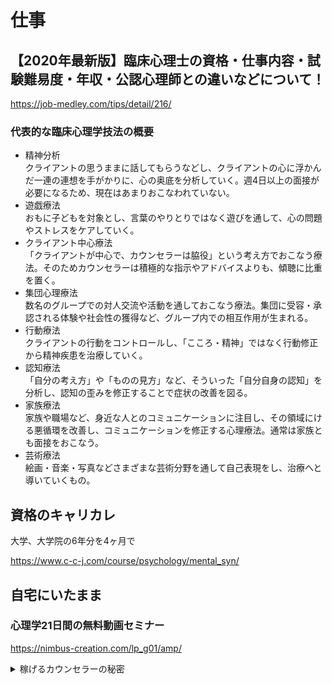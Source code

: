 
# 仕事


## 【2020年最新版】臨床心理士の資格・仕事内容・試験難易度・年収・公認心理師との違いなどについて！

https://job-medley.com/tips/detail/216/  


### 代表的な臨床心理学技法の概要

- 精神分析  
クライアントの思うままに話してもらうなどし、クライアントの心に浮かんだ一連の連想を手がかりに、心の奥底を分析していく。週4日以上の面接が必要になるため、現在はあまりおこなわれていない。  
- 遊戯療法  
おもに子どもを対象とし、言葉のやりとりではなく遊びを通して、心の問題やストレスをケアしていく。  
- クライアント中心療法  
「クライアントが中心で、カウンセラーは脇役」という考え方でおこなう療法。そのためカウンセラーは積極的な指示やアドバイスよりも、傾聴に比重を置く。  
- 集団心理療法  
数名のグループでの対人交流や活動を通しておこなう療法。集団に受容・承認される体験や社会性の獲得など、グループ内での相互作用が生まれる。  
- 行動療法  
クライアントの行動をコントロールし、「こころ・精神」ではなく行動修正から精神疾患を治療していく。  
- 認知療法  
「自分の考え方」や「ものの見方」など、そういった「自分自身の認知」を分析し、認知の歪みを修正することで症状の改善を図る。  
- 家族療法  
家族や職場など、身近な人とのコミュニケーションに注目し、その領域にける悪循環を改善し、コミュニケーションを修正する心理療法。通常は家族とも面接をおこなう。  
- 芸術療法  
絵画・音楽・写真などさまざまな芸術分野を通して自己表現をし、治療へと導いていくもの。  


## 資格のキャリカレ

大学、大学院の6年分を4ヶ月で  

https://www.c-c-j.com/course/psychology/mental_syn/  


## 自宅にいたまま

### 心理学21日間の無料動画セミナー

https://nimbus-creation.com/lp_g01/amp/  

<details><summary>
稼げるカウンセラーの秘密  
</summary><div>

https://nimbus-creation.com/v1/index.php  

こんにちは、箭内宏紀（やないひろき）です。私はインターネット・カウンセラー養成講座（以下、IC）の受講生の方やメールマガジンの読者から、次のような話をよく聞きます。

- 「カウンセリングやコーチングの資格を取ったのですが全然集客できませんでした」
- 「前に受けた講座では月収１００万稼げるといわれたのに全然稼げませんでした」
- 「いろんな教材やノウハウを購入してきましたが、上手くいきませんでした」
- 「高額な塾、セミナーや情報商材を買ったのですが、やる気が続きません
- 「やりたいことはあるのですが、実績がありません。経験を積みたいです」
- 「頑張れば頑張るほど燃え尽きてしまいます。努力が原因不明の三日坊主なんです」
- 「最近、いろんな高額塾が増えていて、どれが本当に良いものなのかわかりません。ぜんぶ、嘘をついているように見えてしまいます…」

と、このようなお悩み相談をたくさんいただきます。あなたも同じような悩みを抱えていませんか？


## 誰にも理解されない「孤独」

もし上記の悩みを抱えているのだとしたら、私はあなたの気持ちがよくわかります。それはきっと焦りにも怒りにも似たものかもしれませんし、不安や孤独とも言い換えられるかもしれません。
なぜそう言い切れるのかといえば私自身も数年前まで同じ状態にあったからです。あなたはきっと、仕事終わりの帰り道、何度もこう思ったはずです。

- 「いつになればこの努力は報われるんだろう」
- 「誰もこの気持ちを理解してくれない。だから耐えるしかない…」
- 「自分はまだやれる、もっと頑張れる。」

きっと、そう言い聞かせて奮い立たせてきましたよね。でも、もう限界ギリギリのところで、理解者がいない現状に身も心もすり減っていませんか。  
だとしたら、あなたは相当辛いはずです。その姿に追い打ちをかけるかのように、、、

- 「いったい何でそんなことをやってるの？」
- 「夢ばかり見て、いい加減地に足のついた生き方をしたら？」
- 「そんなことやったって意味がないよ？」
- 「ほんと、目を覚ましなよ。夢を見る歳じゃないでしょう？」　

…と、こんな風に周りから見られているとしたら？　そう感じたことはありませんか。せっかく生まれてきたのだから、自分の好きなことをして生きていたい。  
シンプルにそう思っているだけなのに、周りの人からもまったく理解されないこの気持ち…。
これはもう、言葉に尽くせないほど苦しいものでしょう。でも、安心してください。私もあなたと同じです。つまりそこから来ました。私もまったく同じ思いを抱えていました。

## あなたの努力が報われないたったひとつの理由

「心理学で食べていきたい」。しかし、多くの人はその願いを叶えることなく諦めていきます。それはなぜでしょうか。  
どうして一生懸命頑張っているのに、ほとんどの人の努力は報われないのでしょうか？　 
私は１年の大部分を、契約している７０名を超える心理起業家に向けてコンサルティングしています。  
そして、月収１００万円、年１０００万円をはるかに超えるほど稼ぐインターネット・カウンセラーを何人も輩出したりしてきてわかったことがあります。  
これから、このページではその「努力が報われない本当の原因」を解説していきます。ぜひ、集中して読んでください。非常に役に立つと思います…と、その前に。まずは私の過去のストーリーを少し聞いてください。
私がどういった境遇からここまで来たのかを知っていただければ、私とあなたは大して変わらない。  
それどころかまったく同じような状況からここまできたことを理解してもらえるはずです。  
私は、いま現在、心理系ビジネスの専門学校「IC」の主宰者として、人生の９割以上を注いで仕事をしています。  
おかげさまで２０代のうちから年収は１０００万円をはるかに超えています（質素倹約が我が家の家訓なので毎月７０万は貯金をしています）。  
あの頃思い描いた暮らしは十分にできています。しかし、私の毎日の仕事の時間は、1日１４～１８時間程度。最低でも普通の人の２倍は働いています。  
その働きぶりを見て、多くの人に「箭内さんはお金を稼いでいるのに、なぜそんなにそこまで働くのですか？」とよく聞かれます。まずはその疑問にお答えしましょう。

- 質問：なぜ、こんなに働いているんですか？
- 回答：私は復讐のために働いています

突然 「復讐」と聞いて、驚いたかもしれません。これから「私が復讐を誓った経緯」と「私にとっての復讐とは？」についてお伝えします。  
私の「復讐」は、今苦しんでいるあなたの人生を良い方向に大きく変えるインパクトがあります。ぜひこのまま読み進めてください。  

## 月収150万円からカウンセラーから工場勤務に転落した話

私は大学を卒業したあと、民間のカウンセリング会社に就職しました。仕事が肌にあったのか、半年程度でトップセールスになりました。  
当時２２～２３歳ぐらいでしたが、自分のカウンセリングだけで毎月１２０～１３０万円の売り上げを上げていました。  
調子がいいときは月に１５０～１８０万円を上げていました。商品は「１５，７５０円」のカウンセリングだけです。  
これは周りのカウンセラーの２～３倍の業績でした。会社の上層部からは「なぜ、箭内は新入りなのにそんなに売れるのか」と疑問に思われてきました。  
そして、そのメソッドを聞かれて、研修担当者としてノウハウを共有するようになりました。   
実際のところ、私が指導したカウンセラーは、私と同じように売り上げを上げられるようになりました。  
私の指導の元、月に１００万円以上売れるようになった人は数多くいます。また、それだけではなく、クライアントの満足度も高くなり、リピートしてもらえるようになりました。  
しかし、事件は起きました。私は自分が他人を教育する側に回っていく中で、次第に考え方が変わっていきました。  
会社の経営方針や、企業としての在り方に疑問を持つようになったのです。そして、修正を提案するようになったのです。  
言葉は悪いですが、当時、私は会社に行くたびに「クライアントの満足よりも自社の利益を追求しすぎる姿勢」や、  
「売り上げを上げさせるために社員を叱責（パワハラ）する姿勢」を感じました。それが本当に嫌いでした。だから、その改善を求めたのです。  
しかし、私の提案の仕方が良くなかったのか、上層部はブチギレてしまいました。  
役職を剥奪、一般職への降格、減給５万円…等々、弁護士からも、労働基準監督署からも「それはあきらかに違法ですね」とお墨付きをもらうほど、ひどい対応をされました(笑)  

## 誰も助けてくれない日々

退職日は会社に決められました。会社の全社員には「箭内とは口をきくな」とお達しが回り、私は周りに話しかけても申し訳なさそうに目をそらされるばかりでした。  
最悪だったのは、「損害賠償を支払え」と脅迫されたことでした。  
つまり、私が辞めることで生じる損害金を実家と親戚の家に請求されました。奇しくもその日はクリスマスでした。  
年老いた父と母、そして親戚の叔父さんと叔母さんは私をとても心配しました。本当に申し訳なく思いました。  

- なぜ、クライアントのためにあろうとして、否定されなければならないのか。
- なぜ、こんな仕打ちを受けなければならないのか。
- なぜ、誰も助けてくれないのか。

私には理解できませんでした。私の伝え方も良くなかったのかもしれません。しかし、家族を巻き込んで脅迫を受ける理由はありません。  
会社側の対応に、次第に私は精神的にすり減っていきました。そして、燃え尽き症候群になってしまいました。
助けてくれる人は誰もいない。家族にも迷惑をかけてしまった。困り果てた私は、地元の福島県に戻り、療養生活をすることに決めました。そして、退職して数か月たってから、１０人以上から謝罪の連絡がきました。

- 「箭内さんすみません、私も脅されていたんです」
- 「あのとき助けられなくて本当にすみませんでした」

そういった声をたくさんもらいました。しかし、もはや誰も信じることはできませんでした。理解者なんて地球上に誰一人としていないと思っていました。  
本当に孤独でした。  
怒りと憎しみが溢れていました。そして、その時に決意しました。「そうだ、復讐しよう」と。
それから私は「どのようにして、復讐してやろうか…」と、1日中考えるようになりました。毎日復讐のことを考えていました。  

## ○○を持って乗り込んでやる

そのうちに、体調を崩すようになりました。何を食べてもおいしく感じませんでした。結果として２ヶ月で６キロも痩せ、髪の毛も大量に抜け落ちてしまいました。  
何度も頭のなかで、包丁を持って社長の自宅に乗り込む場面をシミュレーションしました。  
…しかし、ある日のことです。ふと「こんなことをしても、自分の人生には全く意味がないのでは？」と思い始めました。  

- 「こんな復讐を実行しても、むなしいだけじゃないか？」
- 「まったく生産性がないし、家族に迷惑がかかるだけだ…」

そう思ったのです。それで、「本当に私がやりたかったことはなんなのか？」と、改めて考え直しました。  
そして「自分は本当はどうしたいのか」を追求していくうちに、私は「自分のことを幸せにしたい」と思うようになったのです。  
「では、自分のことを幸せにするのであれば、何ができるだろうか？」「何をすればよいだろうか？」と考え始め、出てきた結論がこのようなものでした。  

- 「会社とは、カウンセリングとは、本来、人の役に立つためにあるものだ」
- 「どうせなら、全否定されたカウンセリング・ビジネスの仮説を試したい」
- 「搾取的にビジネスをするのではなく、関わる人全員を幸せにしたい」
-「この自分の信念に基いて企業を起こし、自分の力でひとりでも多くの人を幸せに導いてみたい」

## 復讐 = 容赦ない貢献Give

こういった形で、私は自分の抱えていた怒りや憎しみにケリをつけようと決めました。こうして、私にとって「復讐」の意味は変わりました。  
今の私にとって、復讐とは「やられたことをやり返すこと」や「言葉の暴力、精神的苦痛を与えること」ではありません。  
として、自分の幸せのためにも、他人を幸せにしていこうと決意しました。これが、不幸な人を次々と作り出している会社に対して、私ができる「最高の復讐」だと考えました。  
思い返すと、確かに「目には目を」と復讐を考えていた頃の時の私の精神状態は散々でした。  
しかし、誰かのために働いていたり、自分ができる精一杯の貢献をしたりしていたときは、圧倒的に幸せでした。原点回帰です。自分がやるべきことは「コレだ！」と気がついたのです。  

## メンタルが壊れて人間不信、どん底からのスタート

しかし、当時の状況はごく控えめに言っても最悪でした。私は度重なるパワハラでメンタルが壊れ、完全な燃え尽き症候群になっていました。  
人間不信となり、なにをするにも怖くてたまりませんでした。  
横浜から地元の福島に戻り、実家近くにアパートを借りて一人で精神的なリハビリをはじめましたが「カウンセラーだった自分がまさかメンタルを病むなんて…」と、現実を見れずにいました。  
弱々しくなった自分を誰にも見せられず、恥や劣等感のあまり家に引きこもっていました。  
しかし、貯金はどんどん目減りしていきました。お金がついに底をつきました。メンタルは病んでいても働かなければなりません。  
そこで、勇気を出して地元の工場に就職しました。私はそこで肉体労働をはじめました。  
精密機械の工場で死ぬほどネジを締めて、分厚い鉄板を持ち運びし、汗を流してきました。  
そこでメンタルを回復させ、独学でビジネスを学びました。ここまで来るのは簡単だったかっですって？  
いいえ。地獄そのものでしたよ。膨大な試行錯誤を繰り返し、知り合いを増やし、多くの人の助けを借りてここまできました。  
働きすぎて何度も身体を壊しました。睡眠時間３時間はザラでした。  

## どん底から這い上がったコンサルタント

わかりますか？  
私はエリートではありません。私はどん底の景色を知っています。  
だからこそ、私は現場叩き上げのコンサルタントであり、福島の田舎から、顧客に結果を提供し続けてここまで来たという自負があります。  
工場勤務をしていた頃から「こんな人がいてくれたらな」「こんな場所があったらいいのにな」と理想を思い描いていました。  
そして、ここまできた今、その理想をすべて講座の中に注ぎ込んでいます。  
 `本を読んでもダメ…、セミナーに通ってもダメ…、教材を買っても…講座に通ってもダメだった。` 
私が「これさえあれば絶対にイケる」と思い描いていた、ベスト・オブ・ベストです。ぜひ、安心して参加してください。  
この復讐はいまだに終わっていません。私と同じような境遇にいる人の力になり、１人でも多くの人の力になると決めています。  
そういう人間がここにいて、あなたのためにこの手紙を書いているということをぜひ覚えておいてください。  

## あなたの努力が報われないのは成功するビジネス設計図を知らないから

これが答えです。私はこの数年間のうちに１億円以上の売上をクライアントにもたらしてきました。  
その経験の中で成功するビジネスの設計図を自分の中に確立してきました。その設計図とは２つの要素によって構成されています。  

### （１）効果実証済みのビジネスノウハウ

多くの人が実践して再現性が確認できている方法論、メソッド。成功要因の２割を占める。

### （２）ストイックなメンタル（心理戦略）

燃え尽きることなく結果を追求するマインドセットや、強靭なストレス耐性。成功要因の８割を占める。　　
「ひとりビジネス」で成功をおさめるためにはこの２つが必要不可欠です。そして断言できます。この２つがない人は成功することは絶対にできません。　　
下記のような症状に見舞われて、遅かれ早かれ挫折することになります。　　

## 症状

### 高額商品を作れない

あなたは、心理系ビジネス専用の「高額商品」を速やかに作ることができますか？　　
目安でいえば３０～５０万円規模の商品のことです。　　
初心者・未経験者の方は「そんなに高額な商品を自分で作れるとは思えない…」と思うかもしれません。　　
しかし、心理系ビジネスで成功するためには、この価格帯の商品を作れないと成功は不可能です。　　
なぜならば、薄利多売・時間の切り売りの「労働集約型モデル」になり、苦労し続けるからです。　　
センスの良い学生や社会人経験のある人ならば、しっかりとした指導を受ければ３０～５０万円程度の高額商品は簡単に作れます。　　
しかし、ノウハウとメンタルが整わなければ作ることは出来ません。　　
多くの人はその教育を受けようとせずに我流や独学で心理系ビジネスをはじめます。　　
そして５０００円～数万円程度のセッションを切り売りしています。しかし、それで生計をたてられているのは、私の肌感覚ですが１００人に１人いるかどうかです。　　
そのビジネスモデルでは、家族の収入に助けられながら、趣味でセッションを行うレベルを脱することができません。　　
ビジネスの設計図を持っていないからいつまでも辛い状態を抜け出せないのです。　　

### セールスができない

「ほかの講座で学んだので高額商品は作れます。でもまったく売れません」　　
このような人も大勢います。原因は３つあります。　　

- １つめの原因は、商品の設計自体が間違っているから。  
  間違ったノウハウで商品を創ったのでそもそも売れない。成約率が上がらないというパターンです。その場合は正しい設計図に基づいて作り直しです。  
- ２つめの原因は、セールスの教育研修を受けていないためです。  
  多くの人は心理系ビジネス専門のセールス研修を受けていません。トレーニングをしていないのですから、売れる可能性はありません。  
  これは小中学生がテスト勉強をしないで１００点満点を狙うようなものですね。つまり、正しい教育者のもとで勉強（練習）が必要です。
- ３つめの原因は、豆腐メンタル（豆腐のようにもろくてよわいメンタル）だからです。  
  残念ですが、このパターンは非常に多いです。メンタルを改善しなければセールスは一生できません。  
  しかし、これはあなたが教えを受けた指導者のレベルが低いことが原因です。あなたが悪いわけではありません。  
  私に言わせれば、セールス研修においてクライアントのメンタルを改善できないコンサルタントは二流以下です。  

ちなみに、ICでは３０万円以上の商品を販売して成約率５５％以下を下回った人はいません。  
３０万円以上の商品なら、１０人中５人に販売できるということです。これがどのぐらいのインパクトがあるかわかりますか？　 
つまり、毎月５人集客できれば、３人を成約し、９０万円の売り上げを上げられるということです。  
あなたも、高額商品を作った後は、実力のある教育者からしっかりと研修を受けてくださいね。  

### 集客ができない

YouTube、Twitter、Ameblo、WordPress、PPC広告、オウンドメディア…等、情報が溢れすぎていて、なにから手をつけたらいいかわからない状態に陥っていませんか？  
９９％の心理職は根本的な集客に関する知識がありません。だから、見込み客集めに苦労し続けています。  
そもそも、集客に悩む時点でそのビジネスは初期設計が間違っています。  
多くの人は正しい集客の仕方を学んだことがないので、ツールやノウハウに依存した集客ばかりを追いかけています。  
そして、集客さえできれば成功できると勘違いしています。  
よく覚えておいてください。大事なのは集客力ではなく、成約率です。  
ICのオファーづくりやセールスをマスターすれば、５人集めて３人に売れば月収１００万円は十分に可能になります。  

### 変なキャッチコピー

効果実証済みのビジネスノウハウやストイックなメンタルが整っていない人は、自分のキャッチコピーや、USPを作りたがります。  
理由は簡単です。「差別化」の正しい方法論を知らないからです。たとえば、こんなキャッチコピーを見たことがありませんか？  

- 愛され○○、魔法の○○
- シンデレラ○○ 、ビューティー○○、
- 自分らしく○○、使命の○○、ミッション○○
- ワクワク○○、才能○○、キラキラ○○
- 売り込まずに売れる○○
- 引き寄せ○○、スピリチュアル○○
- ○○式、○○認定～

…もういいですか（笑）？  
　  
私に言わせれば、これらのキャッチコピーをつける時点で、差別化の次元が低すぎます。それでは、なぜこのような低次元の差別化をしてしまうのでしょうか。  
原因は、正しい差別化の方法論を知らないからです。そしてよくあるパターンが「心理職を経験したことがない、"素人"のコンサルタントからビジネスを教わったから」です。  
賭けてもいいですが、かれらの教えるキャッチコピー程度の差別化では、そのビジネスは２年以内に破綻します。  
なぜならば、あなた自身がそのキャッチコピーに飽きるからです。たとえ三日三晩寝ないで考えたキャッチコピーであっても、必ず飽きます。  
人間は成長し、価値観が変わるからです。そもそも、この問題の本質は、あなたが原因ではありません。  

#### 専門家ではない人が教えるという大罪

そうです。あなたが教わってきた人が「素人」だったのです。心理職を経験したことがないコンサルタントは、心理職の商品作りができません。  
だって、そもそも心理職をやったことがないのですから！  
かれらは、即興的に「市場のニーズ（求められているもの）」と「あなたのスキル（あなたができること）」を結び付けただけの商品しかつくれません。  
だから、流行りの言葉でキャッチコピーをつくることしか出来ないのです。  

```
▼その証拠に、よくいますよね？  
クライアントに自分史をつくらせたり、自分の過去を振り返らせたりして、即興で商品づくりをする集客コンサルタント。
かれらは心理職の経験がないので、その人のパーソナリティに合った商品作りができません。本当の「内観」の方法論を知らないのです。
```

そもそも、自分史をつくったり、過去を振り返ったりするならコンサルタントは必要ないし、小・中学生でも１人で出来ますよね（笑）？  
数十年間生きてきたあなたのパーソナリティ（人格）やメンタリティ（精神性）、スタンス（姿勢）はそんなに簡単に言語化できるものなのでしょうか？  
その部分に「専門技術の介入」が起きて然るべきなのではないでしょうか？ 　それがかれらには出来ません。だって、そもそも心理職をやったことがないからです。  
つまり、正しい方法論で商品作りをしなければ、ほんとうの意味での「才能」「使命」「ミッション」を帯びた心理系ビジネスの商品は出来ません。  
素人コンサルタントに教わった人の末路をお話しましょう。売れた・売れなかったに関わらず、すぐに自分の商品に飽きます。  
自分で自分のコンセプトを古く感じたり、飽きてしまったり。自分で自分の商品が恥ずかしくなるという状態を経験したりします。  
そして、商品をコロコロ変えるという愚行を犯してしまうのです。  
あなたが教わるコンサルタントは最低でも下記の条件を満たした人にしてくださいね。講座運営者として、これが最低限の基準です。  

```
・心理職として臨床経験が１０００回以上ある  
※セッションは有料（１万円～、６０分以上）に限る  
・ビジネスコンサルタントとして過去に１億円以上売り上げたことがある  
```

あなたが欲しいのは、たった１回限り、目先の１００万円ですか？  
それとも 安定・継続的に入ってくる１００万円ですか？  
素人と玄人。どちらに教わるか選んでください。  

### 顧客に結果を出せない

あなたは「売れたあと」のことを考えていますか？  
多くの人は、いかに売るかばかりを考えていて、売ったあとのことをイメージできていません。  
じつは、これこそ大問題です。なぜならば、すべての心理職にとって販売はゴールではなく「スタート」だからです。つまり「売ったあと」にサービスがはじまるのです。  
売った後に自分の教育力のなさに気づいても後の祭りです。  
「クライアントに結果を出す方法」を知らなければ、サポートは行き当たりばったりとなり、クレームを受けることにつながります。  
あなたは顧客に嫌われて「返金請求」や「罵詈雑言」を毎日浴びながら仕事したいですか？　きっとそんなことはないと思います。  
私たちの業務は人間のメンタルに関わるデリケートな仕事です。心理に対して豊富な専門知識をもち、客観的なアドバイスをくれる相談役は必須です。  
だからこそ、単なる集客コンサルタントには、あなたの教育力をあげるための指導やトレーニングを提供できません。  
たしかに、集客コンサルタントはあなたの売り上げをあげるのに役立つかもしれません。しかし、たとえかれらに教わったとしても、あなたは質の高いサポートができるようにはならないのです。  
ようするに、クライアントに結果を出す方法は、心理職の経験がないコンサルタントからは学べません。  
そのようなわけで、あなたはしっかりと「結果を出す方法」も教えてくれる人から教わってください。  
そうでなければ、売ったら最後、「あとは自分で考えてね」と突き放され、孤独に悩み続ける日々が待っています。  

### 燃え尽き症候群になる

正しいメンタル（心理戦略）がない人は、例外なく必ずやる気に悩みます。そして、主に２つの症状が起きます。  
ひとつは、燃え尽き症候群です。正しい頑張り方を知らないため、我慢に我慢を重ねて燃え尽き症候群になったり、自分を責めて自信を失ったりします。  
そしてもうひとつは、ノウハウコレクターです。一発逆転を狙って簡単に結果を出そうとして「稼げる系ノウハウ」に手を出します。  
そして、結局結果が出ずにノウハウコレクターになり、さらにメンタルを病みます。  
なぜ、それらの症状に悩むのでしょうか。それは自分の内面に強い「自己否定感」を持っているからです。  
それらは適切な人間関係を持つことで解消します。放っておいて良くなるものではありません。  
 `よくやりがちな間違った対処としては、自己啓発やスピリチュアルを学ぶことです。`  
多くの人がそれらで心の傷を癒そうとします。  
しかし、それらの大半は科学的根拠がなく、個人の成功体験に過ぎません。残念ながら、それらに依存することは昭和の体育会系の精神論・根性論を信じることと大して変わらないのです。  
最悪の場合、悪化してより症状がひどくなります。燃え尽き症候群やノウハウコレクターの人の末路をお教えしましょう。  
いちどその症状になった場合、一発逆転を強く求めます。しかし、「簡単に」「誰でも」「稼げる」というものはこの世に存在しません。  
「今度こそは成功する！」と期待を高く持ちますが、実際は結果が出ず、騙され、裏切られてひどく傷つきます。  
そして成功を諦めて会社員やバイトの生活に逆戻りしたり、精神を療養するために実家に療養したりします。…わかりますか？  
あなたの周りにも、こういう人はいませんでしょうか？　私はあなたにそうなっていただきたくありません。  
もし心当たりがあるならば、ぜひICで共有されている「メンタル（心理戦略）」をマスターしてください。  
ストレスを受けたらすぐに潰れてしまう豆腐メンタルでは、一生ビジネスで成功できません。
`つまり、あなたは一生そのままです。`  

#### 20時間以上の成功事例

##### インタビューはあなたがICを信じる根拠になりますか？

私は、自分が学び実践してきた「インターネット・カウンセラー」というスタンスこそ、心理系ビジネスの最短距離での成功ルートであると確信しています。  
そして、これは、どん底から這い上がった、現場叩き上げの私にしか伝えられないという自負もあります。  
しかし、自分がどれだけ声を大にして叫んでも、所詮自分一人の言葉に過ぎません。人によっては信憑性や信頼性に欠けると指摘する人もいるでしょう。  
そこで、私のコンサルティングの受講生を対象にしたインタビューを用意しました。全部で２０時間以上あります、それらを自由に閲覧できると言ったらいかがでしょうか。  
ICの質の高さを理解するのに十分な根拠となり得るでしょうか？  
こちらがそのサイトです。嘘や偽りは一切ありません。ぜひご覧ください。  
正直に申し上げますと、なにしろ１年間の講座ですので、受講生の成功事例や喜びの声はここに載せきれないほどあります。  
情報の処理が追いつかないのです。上記のページも一部のみの掲載であることをご了承ください。  
下記には数名の方の成功事例をご紹介します。  

```
「自分の方向性を探すところから初めて、３０万、５０万円の商品を作成し、成約率が６割で販売することができました。  
箭内さんから協力を受けて数ヶ月で売上が１０００万円を超えました」  
大野ヒロさん（心理カウンセラー）  
```

```
「以前は月商で２０万円ほどでした。しかし箭内さんからセールスを教わって、この1ヶ月半ほどで１２９０万円の売上を上げることができました。  
高額な商品にもかかわらずお客様に喜んで買っていただけるようになったことは、自分でも驚いています。」   
能登丈暁さん（セールスマン）  
```

```
「はじめてのプロモーションで、セールスに不安を感じていましたが、２ヶ月程度で１０００万円を。年間で２０００万円を超えつつあります。一生もののスキルを教わりました」  
TOSHIさん（アフィリエイト講座運営）  
```

```
「以前の仕事で精神的に消耗してしまい、仕事をやめて家で療養していました。  
貯金を切り崩す生活で不安を感じていましたが、箭内さんにビジネスを教わってから２０日で２０万円。  
６ヶ月で８６０万円を稼げるようになりました。また、電子書籍を出版して、ベストセラーにもなりました」  
稲葉翔平さん （仕事と恋愛に関するコンサルタント）  
```

```
「新幹線運転士として働いてきました。セールスやマーケティングは未経験でしたが、コーチングで食べていきたいと思っていました。  
箭内さんからビジネスを学んでゼロから始めて半年間で７００万円を越える売り上げをあげられました」  
寺本桃さん（コーチ）  
```

#### ICは私にもできますか？　私にも合うでしょうか？

あなたがICの受講を真剣に考えているのであれば、これらの疑問が湧くかもしれません。ご安心ください。  
それを確認するためのオンライン説明会です。強引な勧誘や押し売りなどはありません。リラックスして有意義な時間を共に過ごしましょう。  
ちなみに、私はコンサルタントとして、年間７０名を超える経営者・起業家と深くお付き合いをしています。  
その９割は心理系ビジネスを「これからはじめたい」という初心者・未経験者です。  
年齢も、性別も、キャリアも、スキルや経験値も、私だけでなく受講された方のほぼ全員が「関係ない」といっています。  
そして、実際「IC」には、いろいろな立場の方が参加されています。  
フリーター、会社員、公務員（教師、研究者）、整体師、主婦、学生、フリーランス（個人事業主）…。２０代～７０代までご参加されています。  
もちろん、コーチ、カウンセラー、ヒーラー、占い師、コンサルタント…。なかにはビジネスのビの字も知らない初心者・未経験者もいます。  

#### 初心者大歓迎！やさしい講座です

心理系ビジネスの成功の基準は月収１００万円です。そのぐらいを目標にする方ならば、初心者・未経験者でもICは充分にお役立ち出来ます。  
なぜならば、私自身がその基準を達成していますし、私自身がいまも実践し続けている、  

1. 効果実証済みのビジネスノウハウ  
  多くの人が実践して再現性が確認できている方法論、メソッド。成功要因の２割を占める。  
1. ストイックなメンタル（心理戦略）  
  燃え尽きることなく結果を追求するマインドセットや、強靭なストレス耐性。成功要因の８割を占める。  

をお伝えしているからです。  
それらは、極めて本質的な内容です。なので、流行りのノウハウのように、廃れることがありません。  
そして、私だけでなく、受講生の方も合わせて結果が出たことだけをお伝えしています。だから、再現性は極めて高いといえるでしょう。  
さらにいえば、結果が出るたびに年々ノウハウがアップデートされていきます。つまりICは進化し続ける講座です。これがICで結果が出る理由です。  

### ICお勧めな人、お勧めでない人

もしかしたらあなたは、「IC」のオンライン説明会に参加しないほうがよいかもしれません。なぜならば、「IC」自体、すべての方に役立つものではないからです。  
では、どんな人にとって「IC」は役に立つのでしょうか？　まず、「IC」に興味があることは前提ですが、その上で、次の5つのチェックポイントをご確認ください。  
もし、1つでもあてはまるものがあれば、オンライン説明会は、まさにあなたのためのモノです。  

```
1. 心理学で食べていきたい！（人生設計できるぐらいお金を稼ぎたい！）
1. 誰かの力になりたい！　自分の力で他人に貢献したい！
1. 今の仕事をなんとなく続けているけどもっと自分に合った仕事をしたい！
1. 目標達成のために必要な「知識や環境」に対し、お金を払うのは当然！
1. 人生を変えたり、ビジネスで結果を出すためには、素晴らしい仲間と共にコツコツと行動する必要があることは十分わかっている！  
```

いかがでしたか？  
これら5つの項目に、1つでもあてはまった方は、今すぐ「IC」のオンライン説明会にご参加ください。  
私は、あなたのような「今は苦しいけれど、真剣に努力して人生を変えていきたい」といった方のために「IC」と、オンライン説明会を用意しました。しかも参加は無料です。  
ただし、参加できるのはお一人様１回限りです。つまり、人生で１回限りのチャンスになっています。また、申込みの前に、次の5つのチェック項目もご確認ください。  
もし、1つでもあてはまるものがあれば、オンライン説明会には絶対に参加しないでください。なぜならば、お互いにとって有意義な時間にならないためです。  

```
? 成功に必要なのは、具体的かつ誰でもできる簡単なノウハウだ
? マイホーム購入以外で、数千万円レベルの借金がある。かつ、現在は無職で定職に就く気はさらさらない。
? 価値あるもの、自信があるものこそ、無料で提供するべきである
? お金を払う側がエラいのだから、提供者側はなんでも要望を聞くべきだ
? 私は特別な存在だから、これまで常に優遇されてきたし、これからも優遇されるのが当然である
```

「?」の5つの項目に1つでもあてはまるような「現実を直視せず、自意識過剰で被害者意識たっぷり」で改善する気が全くないといった方は、オンライン説明会に絶対に申し込まないでください。  
オンライン説明会の途中であっても、「?」の項目にあてはまることがわかった場合、中断させていただくことがあります。  
なぜなら、話を先に進めたとしても、私があなたの役に立つことができないことは明らかだからです。  
逆に「?」にあてはまらなかった方がオンライン説明会に申し込み、話が進んでいくと、「私が求めていたのは、これなんです！」「これは、私のための講座です！」と感動するでしょう。  
事実、オンライン説明会終了後に、「これからが楽しみです！」といった声をいただくことはよくあります。  
そして、明るい声を届けてくださる方は、「IC」で人生やビジネスを大きく変えています。  
たとえば、IC受講生の柳沼さんはインタビューの中でオンライン説明会のことをこのように振り返っています。  
あなたがオンライン説明会に参加を考えているならば、この音声からきっと雰囲気がつかめるでしょう。参考にしてください。  

https://www.youtube.com/watch?v=GvIrNfD54jI  

<iframe width="560" height="315" src="https://www.youtube.com/embed/GvIrNfD54jI" frameborder="0" allow="accelerometer; autoplay; encrypted-media; gyroscope; picture-in-picture" allowfullscreen></iframe>

### 「完璧」な講座ではありません

大切なことなので最初にお断りとお詫びを申し上げます。ICでは、できることもあれば、できないこともあります。ICは完璧な講座ではありません。  
もちろん、「ICは完璧で、なんでもできます」「どんな夢も目標も実現できるのです」と伝えたいです。  
しかし、地球上どこを探してもそんなものはありません。私は現実主義者です。「できないことはできない」とハッキリと伝え、同時に「できることを努力して増やす」ことを重要視しています。  
なぜならば、私は、クライアントに実現不可能な夢を見させるのではなく、ひとりひとりが、地に足を着け、現実を変えていく手助けをしたいのです。  
それゆえに、この講座は地に足をつけてコツコツと努力をしていきたい人向けです。その前提を理解できる方にぜひお申し込みいただけたらと思います。   

### オンライン説明会

それでは、ここからはオンライン説明会で実際に何がおこなわれるのかについてお伝えしていきましょう。  
オンライン説明会では強引な勧誘や売り込みなどは一切行っておりません。雑談のような雰囲気で、有意義な時間をお約束いたします。下記は注意事項です。  

```
1. 認定コンサルタントがあなたの現状をヒアリングし最善の提案をさせていただきます。
1. 無料のオンライン通話を使っておこないます。 ※これまで使ったことがない方もご安心ください。お申込み後に使用方法の解説をお渡ししています。
1. 担当者が一方的に話す「講義形式」ではありません。 ※リラックスしてお話する雑談のようなイメージをお持ちください。
1. 参加費や受講料はかかりません。
1. 説明会の時間は、およそ180分程度です。 ※参加者や状況にあわせて、時間は前後します。
```

- 「現状を変えたい」
- 「でも、どうすればいいかわからない」
- 「もう今の生活にうんざりだ！」

という方で、「IC」が気になっている方は、ぜひオンライン説明会に申し込んでください。  
私が直接あなたの現状をヒアリングし、ベストな提案をさせていただきます。

### 心理学を職にしたい方のための講座です

インターネット・カウンセラー養成講座は、まさに心理学で食べていきたい人のための最高のご提案です。  
すべての業務がネット上で完結するため、地方に住んでいる人でも安心して取り組めます。  
また、初期費用はほとんどかからないのに、高収入を実現。もしあなたがカウンセラーという仕事をして自由なライフスタイルを確立したいなら、コレ以上の講座はないでしょう。  
しかし、あなたはこのような不安を抱えているかもしれません。  

- 「会社の仕事が忙しいんだけど、両立できるかな？」
- 「カウンセラー未経験の私でもできるかな？」
- 「周りにバレないで副業することって可能？」

ご安心ください。すべて解決できます。ぜひ、１人で悩まずに気軽にご相談ください。  

#### 説明会は無料のオンライン通話で行います

インターネット・カウンセラー養成講座の説明会は、よくあるセミナー会場で行うような形式のものではありません。  
インターネット・カウンセラーの醍醐味である、 「すべての仕事をインターネットを通じておこなう」 を体感していただくために、 オンライン通話（無料）で行います。  
そのため、あなたは自宅にいたまま説明会を受けることが可能です。  
丁寧にご説明したいため１対１の説明会ですが、 参加費や受講料はありません。 完全無料で説明会の時間はおよそ１８０分程度です。  
オンライン通話がはじめての方もご安心ください。利用方法は お申し込み後に解説させていただきます。  
このオンライン説明会では強引な勧誘は一切ありません。リラックスした雰囲気で進んでいきます。ぜひ楽しんでご参加ください。  
また、資料の送付などがありますので、当日は、なるべくスマホではなく出来る限りパソコンのご用意をお願いいたします。  

#### 人生を次のステージに進めましょう、いまこそ

このオンライン説明会を受けることであなたが得られる最大のメリットは、自分の人生＜ビジネス＞の課題が明確になることです。  
インターネット・カウンセラーという仕事を通じて人間関係、お金、生活する場所の問題をクリアにし、自分の理想のライフスタイルのステージに向かいましょう。  

```
※注意事項  
このオンライン説明会の目的は、インターネット・カウンセラー養成講座に関する質疑応答やご説明をするためのものです。  
無料でビジネスのアドバイスや個別コンサルティングを受けるためのものではありませんのでご注意ください。  
```

</div></details>


